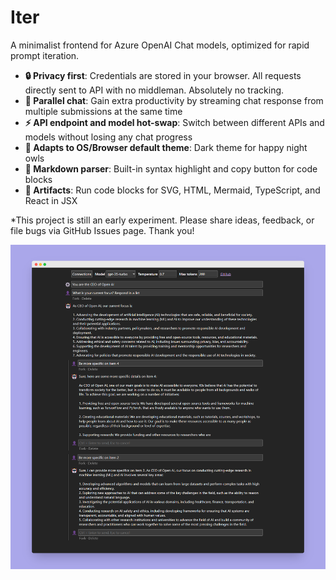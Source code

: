 # Iter

A minimalist frontend for Azure OpenAI Chat models, optimized for rapid prompt iteration.

- **🔒 Privacy first**: Credentials are stored in your browser. All requests directly sent to API with no middleman. Absolutely no tracking.
- **🔀 Parallel chat**: Gain extra productivity by streaming chat response from multiple submissions at the same time
- **⚡ API endpoint and model hot-swap**: Switch between different APIs and models without losing any chat progress
- **🦉 Adapts to OS/Browser default theme**: Dark theme for happy night owls
- **💅 Markdown parser**: Built-in syntax highlight and copy button for code blocks
- **🧭 Artifacts**: Run code blocks for SVG, HTML, Mermaid, TypeScript, and React in JSX

\*This project is still an early experiment. Please share ideas, feedback, or file bugs via GitHub Issues page. Thank you!

![Screenshot](./designs/screenshots/ui-dark-v1.png)
